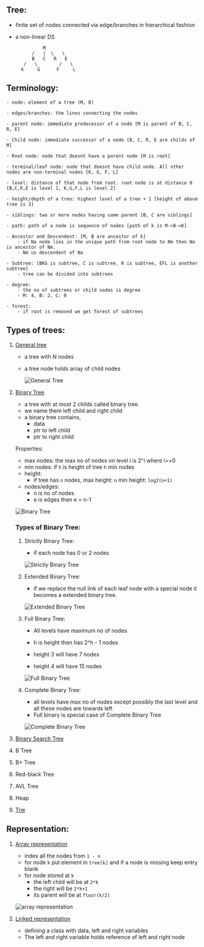 ## Tree: 

- finite set of nodes connected via edge/branches in hierarchical fashion
- a non-linear DS

                M
            /   |  \   \
            B   C   R   E
         /   \        /   \
        k     G      F     L


## Terminology:

    - node: element of a tree (M, B)

    - edges/branches: the lines connecting the nodes

    - parent node: immediate predecessor of a node [M is parent of B, C, R, E]

    - Child node: immediate successor of a node [B, C, R, E are childs of M]

    - Root node: node that doesnt have a parent node [M is root]

    - terminal/leaf node: node that doesnt have child node. All other nodes are non-terminal nodes [K, G, F, L]

    - level: distance of that node from root. root node is at distance 0 [B,C,R,E is level 1, K,G,F,L is level 2]

    - height/depth of a tree: highest level of a tree + 1 [height of above tree is 3]

    - siblings: two or more nodes having same parent [B, C are siblings]

    - path: path of a node is sequence of nodes [path of k is M->B->K]

    - Ancestor and Descendent: [M, B are ancestor of k]
        - if Na node lies in the unique path from root node to Nm then Na is ancestor of Nm. 
        - Nm us descendent of Na

    - Subtree: [BKG is subtree, C is subtree, R is subtree, EFL is another subtree]
        - tree can be divided into subtrees

    - degree:
        - the no of subtrees or child nodes is degree
        - M: 4, B: 2, C: 0

    - forest:
        - if root is removed we get forest of subtrees
    

## Types of trees:

1. [General tree](https://github.com/premchalmeti/DS_and_algos_practice/blob/master/ds/trees/tree.py)
    - a tree with N nodes
    - a tree node holds array of child nodes

        ![General Tree](https://media.geeksforgeeks.org/wp-content/uploads/20200219144238/General-Tree-vs-Binary-Tree.png)

2. [Binary Tree](https://github.com/premchalmeti/DS_and_algos_practice/blob/master/ds/trees/binary_tree.py)

    - a tree with at most 2 childs called binary tree.
    - we name them left child and right child
    - a binary tree contains,
        - data
        - ptr to left child
        - ptr to right child

    Properties:

    - max nodes: the max no of nodes on level i is 2^i where i>=0
    - min nodes: if `h` is height of tree `h` min nodes 
    - height:
        - if tree has `n` nodes,
            max height: `n`
            min height: `log2(n+1)`
    - nodes/edges: 
        - n is no of nodes
        - e is edges then e = n-1

    ![Binary Tree](https://media.geeksforgeeks.org/wp-content/cdn-uploads/binary-tree-to-DLL.png)

    ### Types of Binary Tree:

    1. Strictly Binary Tree:
        - if each node has 0 or 2 nodes

        ![Strictly Binary Tree](https://i.stack.imgur.com/6d3po.gif)

    2. Extended Binary Tree:
        - if we replace the null link of each leaf node with a special node it becomes a extended binary tree.

        ![Extended Binary Tree](https://media.geeksforgeeks.org/wp-content/uploads/20191016000923/Extended1-1024x421.png)


    3. Full Binary Tree:
        - All levels have maximum no of nodes
        - h is height then has 2^h - 1 nodes

        - height 3 will have 7 nodes
        - height 4 will have 15 nodes

        ![Full Binary Tree](https://web.cecs.pdx.edu/~sheard/course/Cs163/Graphics/FullBinary.jpg)

    4. Complete Binary Tree:
        - all levels have max no of nodes except possibly the last level and all these nodes are towards left
        - Full binary is special case of Complete Binary Tree

        ![Complete Binary Tree](https://www.techiedelight.com/wp-content/uploads/Complete-Binary-Tree.png)


3. [Binary Search Tree](https://github.com/premchalmeti/DS_and_algos_practice/blob/master/ds/trees/binary_search_tree.py)
4. B Tree
5. B+ Tree
6. Red-black Tree
7. AVL Tree
8. Heap
9. [Trie](https://github.com/premchalmeti/DS_and_algos_practice/blob/master/ds/trees/trie.py)


## Representation:

1. [Array representation](https://github.com/premchalmeti/DS_and_algos_practice/blob/master/ds/trees/array_representation.py)

    - index all the nodes from `1 - n`
    - for node `k` put element in `tree[k]` and if a node is missing keep entry blank
    - for node stored at `k` 
        - the left child will be at `2*k` 
        - the right will be `2*k+1`
        - its parent will be at `floor(k/2)`

    ![array representation](https://lh4.ggpht.com/-u2Lb-zvWCFE/ULBxmsa1mbI/AAAAAAAACFk/ZOAvwzAsJaU/clip_image001%25255B4%25255D_thumb%25255B1%25255D.gif?imgmax=800)


2. [Linked representation](https://github.com/premchalmeti/DS_and_algos_practice/blob/master/ds/trees/binary_tree.py)

    - defining a class with data, left and right variables
    - The left and right variable holds reference of left and right node
